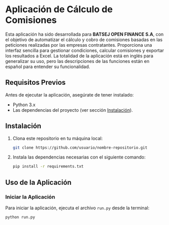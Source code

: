 # Aplicación de Cálculo de Comisiones

Esta aplicación ha sido desarrollada para **BATSEJ OPEN FINANCE S.A**, con el objetivo de automatizar el cálculo y cobro de comisiones basadas en las peticiones realizadas por las empresas contratantes. Proporciona una interfaz sencilla para gestionar condiciones, calcular comisiones y exportar los resultados a Excel. La totalidad de la aplicación está en inglés para generalizar su uso, pero las descripciones de las funciones están en español para entender su funcionalidad.


## Requisitos Previos

Antes de ejecutar la aplicación, asegúrate de tener instalado:

- Python 3.x
- Las dependencias del proyecto (ver sección [Instalación](#instalación)).

## Instalación

1. Clona este repositorio en tu máquina local:
    ```bash
    git clone https://github.com/usuario/nombre-repositorio.git
    ```

2. Instala las dependencias necesarias con el siguiente comando:
    ```bash
    pip install -r requirements.txt
    ```

## Uso de la Aplicación

### Iniciar la Aplicación

Para iniciar la aplicación, ejecuta el archivo `run.py` desde la terminal:

```bash
python run.py
